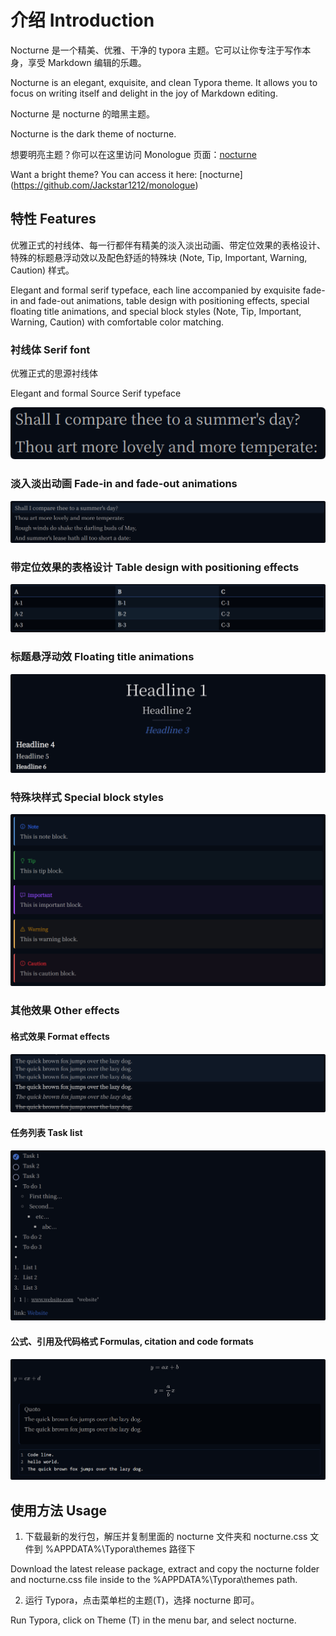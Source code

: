 # 介绍 Introduction

Nocturne 是一个精美、优雅、干净的 typora 主题。它可以让你专注于写作本身，享受 Markdown 编辑的乐趣。

Nocturne is an elegant, exquisite, and clean Typora theme. It allows you to focus on writing itself and delight in the joy of Markdown editing.



Nocturne 是 nocturne 的暗黑主题。

Nocturne is the dark theme of nocturne.



想要明亮主题？你可以在这里访问 Monologue 页面：[nocturne](https://github.com/Jackstar1212/monologue)

Want a bright theme? You can access it here: [nocturne] (https://github.com/Jackstar1212/monologue)


## 特性 Features

优雅正式的衬线体、每一行都伴有精美的淡入淡出动画、带定位效果的表格设计、特殊的标题悬浮动效以及配色舒适的特殊块 (Note, Tip, Important, Warning, Caution) 样式。

Elegant and formal serif typeface, each line accompanied by exquisite fade-in and fade-out animations, table design with positioning effects, special floating title animations, and special block styles (Note, Tip, Important, Warning, Caution) with comfortable color matching.



### 衬线体 Serif font

优雅正式的思源衬线体

Elegant and formal Source Serif typeface

![1](https://github.com/Jackstar1212/nocturne/blob/main/theme_introduction/1.png)



### 淡入淡出动画 Fade-in and fade-out animations

![2](https://github.com/Jackstar1212/nocturne/blob/main/theme_introduction/2.png)



### 带定位效果的表格设计 Table design with positioning effects

![3](https://github.com/Jackstar1212/nocturne/blob/main/theme_introduction/3.png)



### 标题悬浮动效 Floating title animations

![4](https://github.com/Jackstar1212/nocturne/blob/main/theme_introduction/4.png)



### 特殊块样式 Special block styles

![5](https://github.com/Jackstar1212/nocturne/blob/main/theme_introduction/5.png)

### 其他效果 Other effects

#### 格式效果 Format effects

![6](https://github.com/Jackstar1212/nocturne/blob/main/theme_introduction/6.png)

#### 任务列表 Task list

![7](https://github.com/Jackstar1212/nocturne/blob/main/theme_introduction/7.png)

#### 公式、引用及代码格式 Formulas, citation and code formats

![8](https://github.com/Jackstar1212/nocturne/blob/main/theme_introduction/8.png)



## 使用方法 Usage

1. 下载最新的发行包，解压并复制里面的 nocturne 文件夹和 nocturne.css 文件到 %APPDATA%\Typora\themes 路径下

Download the latest release package, extract and copy the nocturne folder and nocturne.css file inside to the %APPDATA%\Typora\themes path.

2. 运行 Typora，点击菜单栏的主题(T)，选择 nocturne 即可。

Run Typora, click on Theme (T) in the menu bar, and select nocturne.
